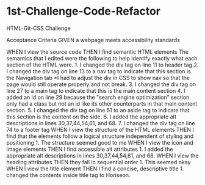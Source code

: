 # 1st-Challenge-Code-Refactor
HTML-Git-CSS Challenge

Acceptance Criteria 
GIVEN a webpage meets accessibility standards

WHEN I view the source code
THEN I find semantic HTML elements
    The semantics that I edited were the following to help identify exactly what each section of the HTML were. 
    1. I changed the div tag on line 11 to header tag 
    2. I changed the div tag on line 13 to a nav tag to indicate that this section is the Navigation tab *I had to adjust the div in CSS to show nav so that the page would still operate properly and not break.
    3. I changed the div tag on line 27 to a main tag to indicate that this is the main content section
    4. I added an id on line 29 because the "search engine optimization" section only had a class but not an id like its other counterparts in that main content section.
    5. I changed the div tag on line 51 to an aside tag to indicate that this section is the content on the side.
    6. I added the appropriate alt descriptions in lines 30,37,44,54,61, and 68. 
    7. I changed the div tag on line 74 to a footer tag
WHEN I view the structure of the HTML elements
THEN I find that the elements follow a logical structure independent of styling and positioning
    1. The structure seemed good to me
WHEN I view the icon and image elements
THEN I find accessible alt attributes
    1. I added the appropriate alt descriptions in lines 30,37,44,54,61, and 68. 
WHEN I view the heading attributes
THEN they fall in sequential order
    1. This seemed okay
WHEN I view the title element
THEN I find a concise, descriptive title 
    1. changed the contents inside title tag to Horiseon. 